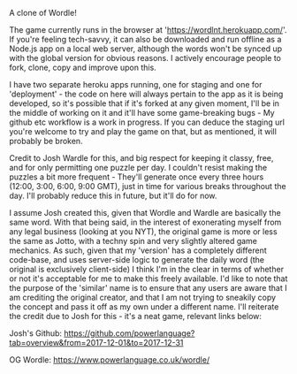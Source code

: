 A clone of Wordle!

The game currently runs in the browser at 'https://wordlnt.herokuapp.com/'. If you're feeling tech-savvy, it can also be downloaded and run offline as a Node.js app on a local web server, although the words won't be synced up with the global version for obvious reasons. I actively encourage people to fork, clone, copy and improve upon this.

I have two separate heroku apps running, one for staging and one for 'deployment' - the code on here will always pertain to the app as it is being developed, so it's possible that if it's forked at any given moment, I'll be in the middle of working on it and it'll have some game-breaking bugs - My github etc workflow is a work in progress. If you can deduce the staging url you're welcome to try and play the game on that, but as mentioned, it will probably be broken.

Credit to Josh Wardle for this, and big respect for keeping it classy, free, and for only permitting one puzzle per day. I couldn't resist making the puzzles a bit more frequent - They'll generate once every three hours (12:00, 3:00, 6:00, 9:00 GMT), just in time for various breaks throughout the day. I'll probably reduce this in future, but it'll do for now. 

I assume Josh created this, given that Wordle and Wardle are basically the same word. With that being said, in the interest of exonerating myself from any legal business (looking at you NYT), the original game is more or less the same as Jotto, with a techny spin and very slightly altered game mechanics. As such, given that my 'version' has a completely different code-base, and uses server-side logic to generate the daily word (the original is exclusively client-side) I think I'm in the clear in terms of whether or not it's acceptable for me to make this freely available. I'd like to note that the purpose of the 'similar' name is to ensure that any users are aware that I am crediting the original creator, and that I am not trying to sneakily copy the concept and pass it off as my own under a different name. I'll reiterate the credit due to Josh for this - it's a neat game, relevant links below:

Josh's Github: https://github.com/powerlanguage?tab=overview&from=2017-12-01&to=2017-12-31

OG Wordle: https://www.powerlanguage.co.uk/wordle/
